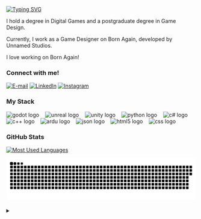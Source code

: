 <img align="right" alt="" height="300px" src="https://avatars.githubusercontent.com/u/75815387?s=280&v=4">


[![Typing SVG](https://readme-typing-svg.demolab.com?font=Fira+Code&size=27&pause=1000&color=4CC593&random=false&width=435&lines=Hey%2C+i'm+Felipe+Martelo!+%F0%9F%94%A8)](https://git.io/typing-svg)

<p align="left">I hold a degree in Digital Games and a postgraduate degree in Game Design. 

Currently, I work as a Game Designer on Born Again, developed by Unnamed Studios.

I love working on Born Again!


<h3 align="left">Connect with me!</h3>

[![E-mail](https://img.shields.io/badge/-Email-000?style=for-the-badge&logo=microsoft-outlook&logoColor=26d19b&color:FFF)](mailto:fleyva2302@gmail.com)
[![LinkedIn](https://img.shields.io/badge/-LinkedIn-000?style=for-the-badge&logo=linkedin&logoColor=26d19b&color:FFF)](https://www.linkedin.com/in/felipemartelo/)
[![Instagram](https://img.shields.io/badge/-Instagram-000?style=for-the-badge&logo=instagram&logoColor=26d19b&color:FFF)](https://www.instagram.com/femartelo/)

<h3 align="left">My Stack</h3>

<div align="left">
  <img src="https://cdn.jsdelivr.net/gh/devicons/devicon@latest/icons/godot/godot-original.svg" height="25" alt="godot logo"  />
  <img width="8" />
  <img src="https://cdn.jsdelivr.net/gh/devicons/devicon@latest/icons/unrealengine/unrealengine-original.svg" height="25" alt="unreal logo"  />
  <img width="8" />
  <img src="https://cdn.jsdelivr.net/gh/devicons/devicon@latest/icons/unity/unity-plain.svg" height="25" alt="unity logo"  />
  <img width="8" />
  <img src="https://cdn.jsdelivr.net/gh/devicons/devicon@latest/icons/python/python-original.svg" height="25" alt="python logo"  />
  <img width="8" />
  <img src="https://cdn.jsdelivr.net/gh/devicons/devicon@latest/icons/csharp/csharp-plain.svg" height="25" alt="c# logo"  />
  <img width="8" />
  <img src="https://cdn.jsdelivr.net/gh/devicons/devicon@latest/icons/cplusplus/cplusplus-plain.svg" height="25" alt="c++ logo"  />
  <img width="8" />
  <img src="https://cdn.jsdelivr.net/gh/devicons/devicon@latest/icons/arduino/arduino-original.svg" height="25" alt="ardu logo"  />
  <img width="8" />
  <img src="https://cdn.jsdelivr.net/gh/devicons/devicon@latest/icons/json/json-plain.svg" height="25" alt="json logo"  />
  <img width="8" />
  <img src="https://cdn.jsdelivr.net/gh/devicons/devicon/icons/html5/html5-original.svg" height="25" alt="html5 logo"  />
  <img width="8" />
  <img src="https://cdn.jsdelivr.net/gh/devicons/devicon@latest/icons/css3/css3-original.svg" height="25" alt="css logo"  />
  <img width="8" />
  
</div>


<h3>GitHub Stats</h3>

[![Most Used Languages](https://github-readme-stats-git-masterrstaa-rickstaa.vercel.app/api/top-langs/?username=fleyvera&line_height=10&card_width=290&layout=compact&hide_title=false&count_private=true&langs_count=4&show_icons=true&title_color=26d19b&hide=html,css&bg_color=000&text_color=26d19b&border_radius=3&border_color=26d19b&count_private=true)](https://github.com/fleyvera/github-readme-stats)
<br>


<picture>
  <source media="(prefers-color-scheme: dark)" srcset="https://raw.githubusercontent.com/fleyvera/fleyvera/output/github-contribution-grid-snake-dark.svg">
  <source media="(prefers-color-scheme: light)" srcset="https://raw.githubusercontent.com/fleyvera/fleyvera/output/github-contribution-grid-snake.svg">
  <img alt="github contribution grid snake animation" src="https://raw.githubusercontent.com/fleyvera/fleyvera/output/github-contribution-grid-snake.svg">
</picture>
<br><br>



<details align="left">
  <summary></summary> 
 
  - Badges by <a href="https://shields.io/">shields.io</a>.
  - GitHub Stats by <a href="https://github.com/anuraghazra/github-readme-stats">anuraghazra</a>.
  - Developer vector created by @andi_aqua_ on <a href="https://picrew.me/en/">picrew</a>.
 
  <div align="right">Made with 💜 by <a href="https://github.com/mari4souza">Mari4souza</a>.</div>

</details>

